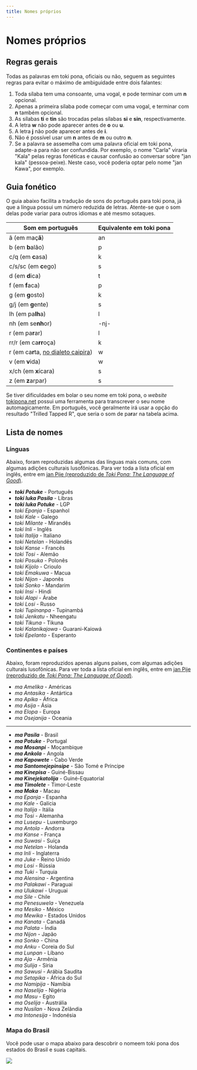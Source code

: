 ```yaml
---
title: Nomes próprios
---
```

# Nomes próprios

## Regras gerais

Todas as palavras em toki pona, oficiais ou não, seguem as seguintes regras para evitar o máximo de ambiguidade entre dois falantes:

1. Toda sílaba tem uma consoante, uma vogal, e pode terminar com um **n** opcional.
2. Apenas a primeira sílaba pode começar com uma vogal, e terminar com **n** também opcional.
3. As sílabas **ti** e **tin** são trocadas pelas sílabas **si** e **sin**, respectivamente.
4. A letra **w** não pode aparecer antes de **o** ou **u**.
5. A letra **j** não pode aparecer antes de **i**.
6. Não é possível usar um **n** antes de **m** ou outro **n**.
7. Se a palavra se assemelha com uma palavra oficial em toki pona, adapte-a para não ser confundida. Por exemplo, o nome "Carla" viraria "Kala" pelas regras fonéticas e causar confusão ao conversar sobre "jan kala" (pessoa-peixe). Neste caso, você poderia optar pelo nome "jan Kawa", por exemplo.

## Guia fonético

O guia abaixo facilita a tradução de sons do português para toki pona, já que a língua possui um número reduzida de letras. Atente-se que o som delas pode variar para outros idiomas e até mesmo sotaques.

Som em português | Equivalente em toki pona
-|-
ã (em maç**ã**) | an
b (em **b**alão) | p
c/q (em **c**asa) | k
c/s/sc (em **c**ego) | s
d (em **d**ica) | t
f (em **f**aca) | p
g (em **g**osto) | k
g/j (em **g**ente) | s
lh (em pa**lh**a) | l
nh (em se**nh**or) | -nj-
r (em pa**r**ar) | l
rr/r (em ca**rr**oça) | k
r (em ca**r**ta, [no dialeto caipira](https://pt.wikipedia.org/wiki/Dialeto_caipira)) | w
v (em **v**ida) | w
x/ch (em **x**ícara) | s
z (em **z**arpar) | s

Se tiver dificuldades em bolar o seu nome em toki pona, o _website_ [tokipona.net](http://tokipona.net/tp/Transliterate.aspx?Tour=true) possui uma ferramenta para transcrever o seu nome automagicamente. Em português, você geralmente irá usar a opção do resultado "Trilled Tapped R", que seria o som de pa**r**ar na tabela acima.

## Lista de nomes

### Línguas

Abaixo, foram reproduzidas algumas das línguas mais comuns, com algumas adições culturais lusofônicas. Para ver toda a lista oficial em inglês, entre em [jan Pije (reproduzido de _Toki Pona: The Language of Good_)](http://tokipona.net/tp/janpije/languagenames.php).

- **_toki Potuke_** - Português
- **_toki luka Pasila_** - Libras
- **_toki luka Potuke_** - LGP
- _toki Epanja_ - Espanhol
- _toki Kale_ - Galego
- _toki Milante_ - Mirandês
- _toki Inli_ - Inglês
- _toki Italija_ - Italiano
- _toki Netelan_ - Holandês
- _toki Kanse_ - Francês
- _toki Tosi_ - Alemão
- _toki Posuka_ - Polonês
- _toki Kijolo_ - Crioulo
- _toki Emakuwa_ - Macua
- _toki Nijon_ - Japonês
- _toki Sonko_ - Mandarim
- _toki Insi_ - Hindi
- _toki Alapi_ - Árabe
- _toki Losi_ - Russo
- _toki Tupinanpa_ - Tupinambá
- _toki Jenkatu_ - Nheengatu
- _toki Tikuna_ - Tikuna
- _toki Kalanikajowa_ - Guarani-Kaiowá
- _toki Epelanto_ - Esperanto

### Continentes e países

Abaixo, foram reproduzidos apenas alguns países, com algumas adições culturais lusofônicas. Para ver toda a lista oficial em inglês, entre em [jan Pije (reproduzido de _Toki Pona: The Language of Good_)](http://tokipona.net/tp/janpije/placenames.php).

- _ma Amelika_ - Américas
- _ma Antasika_ - Antártica
- _ma Apika_ - África
- _ma Asija_ - Ásia
- _ma Elopa_ - Europa
- _ma Osejanija_ - Oceania

---

- **_ma Pasila_** - Brasil
- **_ma Potuke_** - Portugal
- **_ma Mosanpi_** - Moçambique
- **_ma Ankola_** - Angola
- **_ma Kapowete_** - Cabo Verde
- **_ma Santomejepinsipe_** - São Tomé e Príncipe
- **_ma Kinepisa_** - Guiné-Bissau
- **_ma Kinejekatolija_** - Guiné-Equatorial
- **_ma Timolete_** - Timor-Leste
- **_ma Maka_** - Macau
- _ma Epanja_ - Espanha
- _ma Kale_ - Galícia
- _ma Italija_ - Itália
- _ma Tosi_ - Alemanha
- _ma Lusepu_ - Luxemburgo
- _ma Antola_ - Andorra
- _ma Kanse_ - França
- _ma Suwasi_ - Suíça
- _ma Netelan_ - Holanda
- _ma Inli_ - Inglaterra
- _ma Juke_ - Reino Unido
- _ma Losi_ - Rússia
- _ma Tuki_ - Turquia
- _ma Alensina_ - Argentina
- _ma Palakawi_ - Paraguai
- _ma Ulukawi_ - Uruguai
- _ma Sile_ - Chile
- _ma Penesuwela_ - Venezuela
- _ma Mesiko_ - México
- _ma Mewika_ - Estados Unidos
- _ma Kanata_ - Canadá
- _ma Palata_ - Índia
- _ma Nijon_ - Japão
- _ma Sonko_ - China
- _ma Anku_ - Coreia do Sul
- _ma Lunpan_ - Líbano
- _ma Aja_ - Armênia
- _ma Sulija_ - Síria
- _ma Sawusi_ - Arábia Saudita
- _ma Setapika_ - África do Sul
- _ma Namipija_ - Namíbia
- _ma Naselija_ - Nigéria
- _ma Masu_ - Egito
- _ma Oselija_ - Austrália
- _ma Nusilan_ - Nova Zelândia
- _ma Intonesija_ - Indonésia

### Mapa do Brasil

Você pode usar o mapa abaixo para descobrir o nomeem toki pona dos estados do Brasil e suas capitais.

![](../images/ma_Pasila.png)
